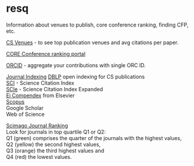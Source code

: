 # resq
Information about venues to publish, core conference ranking, finding CFP, etc. 


[CS Venues](https://www.cs.cornell.edu/andru/csconf.html) - to see top publication venues and avg citations per paper.   

[CORE Conference ranking portal](http://portal.core.edu.au/conf-ranks/)   

[ORCID](https://orcid.org/signin) - aggregate your contributions with single ORC ID.   


[Journal Indexing]() 
[DBLP](https://dblp.org/) open indexing for CS publications   
[SCI]() - Science Citation Index   
[SCIe]() - Science Citation Index Expanded   
[Ei Compendex](https://www.elsevier.com/solutions/engineering-village/content/compendex) from Elsevier    
[Scopus](https://scopusindexedjournals.com/)       
Google Scholar    
Web of Science   

[Scimago Journal Ranking](https://www.scimagojr.com/)   
Look for journals in top quartile Q1 or Q2:   
Q1 (green) comprises the quarter of the journals with the highest values,   
Q2 (yellow) the second highest values,    
Q3 (orange) the third highest values and    
Q4 (red) the lowest values.


<!--
Note:-   
1. Open Access - is a model in which article publishing charges (APC) are paid by the authors and publication is open for all online. There are Gold/Silver/Bronze options for wider reach of audience having access to such publications. Many publications are turning into Open Access due to reduced memberships.    
2. Sponsored / Paid Access -  as name suggests its pay and publish model. Early researchers should avoid it.    
-->
